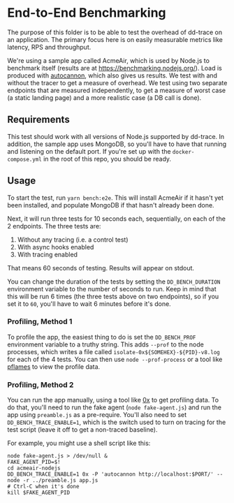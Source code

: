 # End-to-End Benchmarking

The purpose of this folder is to be able to test the overhead of dd-trace on an
application. The primary focus here is on easily measurable metrics like
latency, RPS and throughput.

We're using a sample app called AcmeAir, which is used by Node.js to benchmark
itself (results are at <https://benchmarking.nodejs.org/>). Load is produced
with [autocannon](https://npm.im/autocannon), which also gives us results. We
test with and without the tracer to get a measure of overhead. We test using two
separate endpoints that are measured independently, to get a measure of worst
case (a static landing page) and a more realistic case (a DB call is done).

## Requirements

This test should work with all versions of Node.js supported by dd-trace. In
addition, the sample app uses MongoDB, so you'll have to have that running and
listening on the default port. If you're set up with the `docker-compose.yml` in
the root of this repo, you should be ready.

## Usage

To start the test, run `yarn bench:e2e`. This will install AcmeAir if it hasn't
yet been installed, and populate MongoDB if that hasn't already been done.

Next, it will run three tests for 10 seconds each, sequentially, on each of the
2 endpoints. The three tests are:

1. Without any tracing (i.e. a control test)
2. With async hooks enabled
3. With tracing enabled

That means 60 seconds of testing. Results will appear on stdout.

You can change the duration of the tests by setting the `DD_BENCH_DURATION`
environment variable to the number of seconds to run. Keep in mind that this
will be run 6 times (the three tests above on two endpoints), so if you set it
to `60`, you'll have to wait 6 minutes before it's done.

### Profiling, Method 1

To profile the app, the easiest thing to do is set the `DD_BENCH_PROF`
environment variable to a truthy string. This adds `--prof` to the node
processes, which writes a file called `isolate-0x${SOMEHEX}-${PID}-v8.log` for
each of the 4 tests. You can then use `node --prof-process` or a tool like
[pflames](https://npm.im/pflames) to view the profile data.

### Profiling, Method 2

You can run the app manually, using a tool like [0x](https://npm.im/0x) to get
profiling data. To do that, you'll need to run the fake agent (`node
fake-agent.js`) and run the app using `preamble.js` as a pre-require. You'll also
need to set `DD_BENCH_TRACE_ENABLE=1`, which is the switch used to turn on
tracing for the test script (leave it off to get a non-traced baseline).

For example, you might use a shell script like this:

```
node fake-agent.js > /dev/null &
FAKE_AGENT_PID=$!
cd acmeair-nodejs
DD_BENCH_TRACE_ENABLE=1 0x -P 'autocannon http://localhost:$PORT/' -- node -r ../preamble.js app.js
# Ctrl-C when it's done
kill $FAKE_AGENT_PID
```
